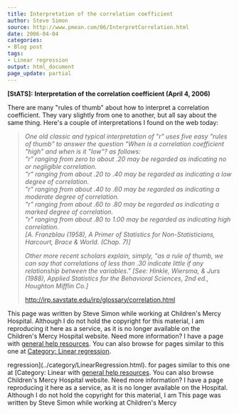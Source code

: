 ```yaml
---
title: Interpretation of the correlation coefficient
author: Steve Simon
source: http://www.pmean.com/06/InterpretCorrelation.html
date: 2006-04-04
categories:
- Blog post
tags:
- Linear regression
output: html_document
page_update: partial
---
```

**[StATS]:** **Interpretation of the correlation
coefficient (April 4, 2006)**

There are many "rules of thumb" about how to interpret a correlation
coefficient. They vary slightly from one to another, but all say about
the same thing. Here's a couple of interpretations I found on the web
today:

> *One old classic and typical interpretation of "r" uses five easy
> "rules of thumb" to answer the question "When is a correlation
> coefficient "high" and when is it "low"? as follows:\
> "r" ranging from zero to about .20 may be regarded as indicating no
> or negligible correlation.\
> "r" ranging from about .20 to .40 may be regarded as indicating a
> low degree of correlation.\
> "r" ranging from about .40 to .60 may be regarded as indicating a
> moderate degree of correlation.\
> "r" ranging from about .60 to .80 may be regarded as indicating a
> marked degree of correlation.\
> "r" ranging from about .80 to 1.00 may be regarded as indicating
> high correlation.\
> \[A. Franzblau (1958), A Primer of Statistics for Non-Statisticians,
> Harcourt, Brace & World. (Chap. 7)\]*
>
> *Other more recent scholars explain, simply, "as a rule of thumb, we
> can say that correlations of less than .30 indicate little if any
> relationship between the variables." \[See: Hinkle, Wiersma, & Jurs
> (1988), Applied Statistics for the Behavioral Sciences, 2nd ed.,
> Houghton Mifflin Co.\]*
>
> <http://irp.savstate.edu/irp/glossary/correlation.html>

This page was written by Steve Simon while working at Children's Mercy
Hospital. Although I do not hold the copyright for this material, I am
reproducing it here as a service, as it is no longer available on the
Children's Mercy Hospital website. Need more information? I have a page
with [general help resources](../GeneralHelp.html). You can also browse
for pages similar to this one at [Category: Linear
regression](../category/LinearRegression.html).
<!---More--->
regression](../category/LinearRegression.html).
for pages similar to this one at [Category: Linear
with [general help resources](../GeneralHelp.html). You can also browse
Children's Mercy Hospital website. Need more information? I have a page
reproducing it here as a service, as it is no longer available on the
Hospital. Although I do not hold the copyright for this material, I am
This page was written by Steve Simon while working at Children's Mercy

<!---Do not use
**[StATS]:** **Interpretation of the correlation
This page was written by Steve Simon while working at Children's Mercy
Hospital. Although I do not hold the copyright for this material, I am
reproducing it here as a service, as it is no longer available on the
Children's Mercy Hospital website. Need more information? I have a page
with [general help resources](../GeneralHelp.html). You can also browse
for pages similar to this one at [Category: Linear
regression](../category/LinearRegression.html).
page_update: partial
--->

